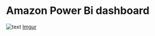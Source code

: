 # Amazon Power Bi dashboard
![text](https://imgur.com/vAEJJpg)
[Imgur](https://i.imgur.com/UumLwZh.png)
